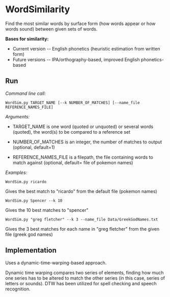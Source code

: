 # WordSimilarity
Find the most similar words by surface form (how words appear or how words sound) between given sets of words.

**Bases for similarity:**

* Current version -- English phonetics (heuristic estimation from written form)
* Future versions -- IPA/orthography-based, improved English phonetics-based


## Run
*Command line call:*

```WordSim.py TARGET_NAME [--k NUMBER_OF_MATCHES] [--name_file REFERENCE_NAMES_FILE]```

*Arguments:*

* TARGET_NAME is one word (quoted or unquoted) or several words (quoted), the word(s) to be compared to a reference set

* NUMBER_OF_MATCHES is an integer, the number of matches to output (optional, default=1)

* REFERENCE_NAMES_FILE is a filepath, the file containing words to match against (optional, default= file of pokemon names)


*Examples:*

```WordSim.py ricardo```
    
Gives the best match to "ricardo" from the default file (pokemon names)
    
```WordSim.py Spencer --k 10```
    
Gives the 10 best matches to "spencer"
    
```WordSim.py "greg fletcher" --k 3 --name_file Data/GreekGodNames.txt```
    
Gives the 3 best matches for each name in "greg fletcher" from the given file (greek god names)


## Implementation
Uses a dynamic-time-warping-based approach.

Dynamic time warping compares two series of elements, finding how much one series has to be altered to match the other series (in this case, series of letters or sounds). DTW has been utilized for spell checking and speech recognition.

